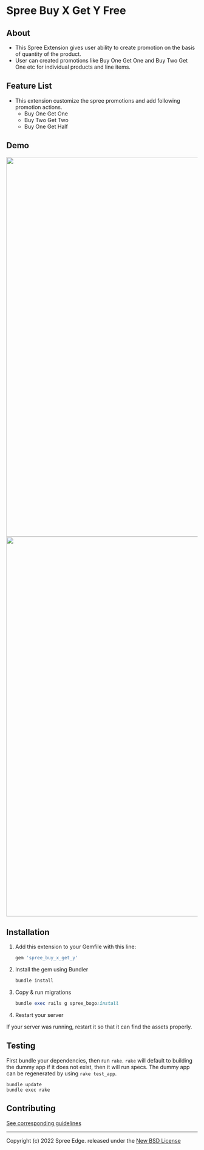 #  **Spree Buy X Get Y Free**

## **About**
* This Spree Extension gives user ability to create promotion on the basis of quantity of the product.
* User can created promotions like Buy One Get One and Buy Two Get One etc for individual products and line items.

## **Feature List**
* This extension customize the spree promotions and add following promotion actions.
  * Buy One Get One
  * Buy Two Get Two
  * Buy One Get Half

## **Demo**
<img width="1000px" src="https://user-images.githubusercontent.com/80692612/163324308-344c1dca-7acf-42bb-9977-9293631d24f7.png">
<img width="1000px" src="https://user-images.githubusercontent.com/80692612/163324317-c884a17e-f7f7-4c96-b2d0-5699f15fcaa5.png">

## Installation

1. Add this extension to your Gemfile with this line:

    ```ruby
    gem 'spree_buy_x_get_y'
    ```

2. Install the gem using Bundler

    ```ruby
    bundle install
    ```

3. Copy & run migrations

    ```ruby
    bundle exec rails g spree_bogo:install
    ```

4. Restart your server

  If your server was running, restart it so that it can find the assets properly.

## Testing

First bundle your dependencies, then run `rake`. `rake` will default to building the dummy app if it does not exist, then it will run specs. The dummy app can be regenerated by using `rake test_app`.

```shell
bundle update
bundle exec rake
```

## Contributing

[See corresponding guidelines](https://github.com/bluebash-spree-contrib/spree_bogo/blob/master/CONTRIBUTING.md)

---

Copyright (c) 2022 Spree Edge. released under the [New BSD License](https://github.com/bluebash-spree-contrib/spree_order_notes/blob/master/LICENSE)
